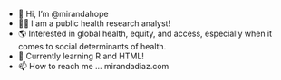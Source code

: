 - 👋 Hi, I’m @mirandahope
- 👩‍🔬 I am a public health research analyst!
- 🌎 Interested in global health, equity, and access, especially when it comes to social determinants of health.
- 🌱 Currently learning R and HTML!
- 📫 How to reach me ... mirandadiaz.com

<!---
mirandahope/mirandahope is a ✨ special ✨ repository because its `README.md` (this file) appears on your GitHub profile.
You can click the Preview link to take a look at your changes.
--->
